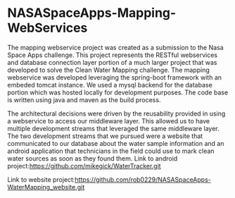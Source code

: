 # NASASpaceApps-Mapping-WebServices
The mapping webservice project was created as a submission to the Nasa Space Apps challenge.  This project represents the RESTful webservices and database connection layer portion of a much larger project that was developed to solve the Clean Water Mapping challenge.  The mapping webservice was developed leveraging the spring-boot framework with an embeded tomcat instance.  We used a mysql backend for the database portion which was hosted locally for development purposes.  The code base is written using java and maven as the build process. 

The architectural decisions were driven by the reusability provided in using a webservice to access our middleware layer.  This allowed us to have multiple development streams that leveraged the same middleware layer.  The two development streams that we pursued were a website that communicated to our database about the water sample information and an android application that technicians in the field could use to mark clean water sources as soon as they found them.
Link to android project:https://github.com/mikegick/WaterTracker.git

Link to website project:https://github.com/rob0229/NASASpaceApps-WaterMapping_website.git
